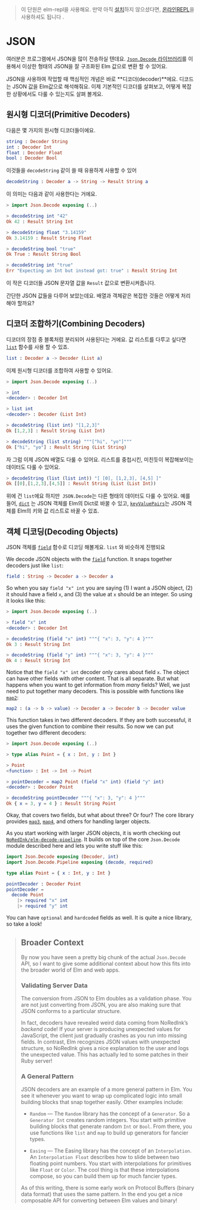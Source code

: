 > 이 단원은 elm-repl을 사용해요.  만약 아직 [설치](install.md)하지 않으셨다면,  [온라인REPL](http://elmrepl.cuberoot.in/)을 사용하셔도 됩니다 .

# JSON

여러분은 프로그램에서 JSON을 많이 전송하실 텐데요. [`Json.Decode` 라이브러리](http://package.elm-lang.org/packages/elm-lang/core/latest/Json-Decode)를 이용해서 이상한 형태의 JSON을 잘 구조화된 Elm 값으로 변환 할 수 있어요.

JSON을 사용하여 작업할 때 핵심적인 개념은 바로 **디코더\(decoder\)**에요. 디코드는 JSON 값을 Elm값으로 해석해줘요. 이제 기본적인 디코더를 살펴보고, 어떻게 복잡한 상황에서도 다룰 수 있는지도 살펴 볼게요.

## 원시형 디코더\(Primitive Decoders\)

다음은 몇 가지의 원시형 디코더들이에요.

```elm
string : Decoder String
int : Decoder Int
float : Decoder Float
bool : Decoder Bool
```

이것들을 `decodeString` 같이 쓸 때 유용하게 사용할 수 있어

```elm
decodeString : Decoder a -> String -> Result String a
```

이 의미는 다음과 같이 사용한다는 거에요.

```elm
> import Json.Decode exposing (..)

> decodeString int "42"
Ok 42 : Result String Int

> decodeString float "3.14159"
Ok 3.14159 : Result String Float

> decodeString bool "true"
Ok True : Result String Bool

> decodeString int "true"
Err "Expecting an Int but instead got: true" : Result String Int
```

이 작은 디코더들 JSON 문자열 값을 `Result` 값으로 변환시켜줍니다.

간단한 JSON 값들을 다루어 보았는데요. 배열과 객체같은 복잡한 것들은 어떻게 처리해야 할까요?

## 디코더 조합하기\(Combining Decoders\)

디코더의 장점 중 블록처럼 분리되어 사용된다는 거에요. 값 리스트를 다루고 싶다면 [`list`](http://package.elm-lang.org/packages/elm-lang/core/latest/Json-Decode#list) 함수를 사용 할 수 있죠.

```elm
list : Decoder a -> Decoder (List a)
```

이제 원시형 디코더를 조합하여 사용할 수 있어요.

```elm
> import Json.Decode exposing (..)

> int
<decoder> : Decoder Int

> list int
<decoder> : Decoder (List Int)

> decodeString (list int) "[1,2,3]"
Ok [1,2,3] : Result String (List Int)

> decodeString (list string) """["hi", "yo"]"""
Ok ["hi", "yo"] : Result String (List String)
```

자 그럼 이제  JSON 배열도 다룰 수 있어요. 리스트를 중첩시킨, 미친듯이 복잡해보이는 데이터도 다룰 수 있어요.

```elm
> decodeString (list (list int)) "[ [0], [1,2,3], [4,5] ]"
Ok [[0],[1,2,3],[4,5]] : Result String (List (List Int))
```

위에 건  `list`에요 하지만` JSON.Decode`는 다른 형태의 데이터도 다룰 수 있어요. 예를들어, [`dict`](http://package.elm-lang.org/packages/elm-lang/core/latest/Json-Decode#dict) 는  JSON 객체를 Elm의 Dict로 바꿀 수 있고, [`keyValuePairs`](http://package.elm-lang.org/packages/elm-lang/core/latest/Json-Decode#keyValuePairs)는  JSON 객체를  Elm의 키와 값 리스트로 바꿀 수 있죠.

## 객체 디코딩\(Decoding Objects\)

 JSON 객체를 [`field`](http://package.elm-lang.org/packages/elm-lang/core/latest/Json-Decode#field) 함수로 디코딩 해볼게요. `list` 와 비슷하게 진행되요

We decode JSON objects with the [`field`](http://package.elm-lang.org/packages/elm-lang/core/latest/Json-Decode#field) function. It snaps together decoders just like `list`:

```elm
field : String -> Decoder a -> Decoder a
```

So when you say `field "x" int` you are saying \(1\) I want a JSON object, \(2\) it should have a field `x`, and \(3\) the value at `x` should be an integer. So using it looks like this:

```elm
> import Json.Decode exposing (..)

> field "x" int
<decoder> : Decoder Int

> decodeString (field "x" int) """{ "x": 3, "y": 4 }"""
Ok 3 : Result String Int

> decodeString (field "y" int) """{ "x": 3, "y": 4 }"""
Ok 4 : Result String Int
```

Notice that the `field "x" int` decoder only cares about field `x`. The object can have other fields with other content. That is all separate. But what happens when you want to get information from _many_ fields? Well, we just need to put together many decoders. This is possible with functions like [`map2`](http://package.elm-lang.org/packages/elm-lang/core/latest/Json-Decode#map2):

```elm
map2 : (a -> b -> value) -> Decoder a -> Decoder b -> Decoder value
```

This function takes in two different decoders. If they are both successful, it uses the given function to combine their results. So now we can put together two different decoders:

```elm
> import Json.Decode exposing (..)

> type alias Point = { x : Int, y : Int }

> Point
<function> : Int -> Int -> Point

> pointDecoder = map2 Point (field "x" int) (field "y" int)
<decoder> : Decoder Point

> decodeString pointDecoder """{ "x": 3, "y": 4 }"""
Ok { x = 3, y = 4 } : Result String Point
```

Okay, that covers two fields, but what about three? Or four? The core library provides [`map3`](http://package.elm-lang.org/packages/elm-lang/core/latest/Json-Decode#map3), [`map4`](http://package.elm-lang.org/packages/elm-lang/core/latest/Json-Decode#map4), and others for handling larger objects.

As you start working with larger JSON objects, it is worth checking out [`NoRedInk/elm-decode-pipeline`](http://package.elm-lang.org/packages/NoRedInk/elm-decode-pipeline/latest). It builds on top of the core `Json.Decode` module described here and lets you write stuff like this:

```elm
import Json.Decode exposing (Decoder, int)
import Json.Decode.Pipeline exposing (decode, required)

type alias Point = { x : Int, y : Int }

pointDecoder : Decoder Point
pointDecoder =
  decode Point
    |> required "x" int
    |> required "y" int
```

You can have `optional` and `hardcoded` fields as well. It is quite a nice library, so take a look!

> ## Broader Context
>
> By now you have seen a pretty big chunk of the actual `Json.Decode` API, so I want to give some additional context about how this fits into the broader world of Elm and web apps.
>
> ### Validating Server Data
>
> The conversion from JSON to Elm doubles as a validation phase. You are not just converting from JSON, you are also making sure that JSON conforms to a particular structure.
>
> In fact, decoders have revealed weird data coming from NoRedInk’s _backend_ code! If your server is producing unexpected values for JavaScript, the client just gradually crashes as you run into missing fields. In contrast, Elm recognizes JSON values with unexpected structure, so NoRedInk gives a nice explanation to the user and logs the unexpected value. This has actually led to some patches in their Ruby server!
>
> ### A General Pattern
>
> JSON decoders are an example of a more general pattern in Elm. You see it whenever you want to wrap up complicated logic into small building blocks that snap together easily. Other examples include:
>
> * `Random` — The `Random` library has the concept of a `Generator`. So a `Generator Int` creates random integers. You start with primitive building blocks that generate random `Int` or `Bool`. From there, you use functions like `list` and `map` to build up generators for fancier types.
>
> * `Easing` — The Easing library has the concept of an `Interpolation`. An `Interpolation Float` describes how to slide between two floating point numbers. You start with interpolations for primitives like `Float` or `Color`. The cool thing is that these interpolations compose, so you can build them up for much fancier types.
>
> As of this writing, there is some early work on Protocol Buffers \(binary data format\) that uses the same pattern. In the end you get a nice composable API for converting between Elm values and binary!



